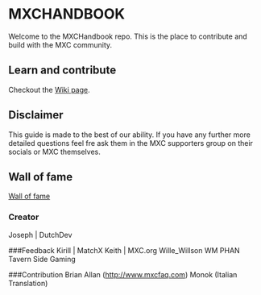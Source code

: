 # MXCHANDBOOK
Welcome to the MXCHandbook repo. This is the place to contribute and build with the MXC community.

## Learn and contribute
Checkout the [Wiki page](https://github.com/DutchDevOfficial/MXC_Handbook/wiki). 

## Disclaimer
This guide is made to the best of our ability. If you have any further more detailed questions feel fre ask them in the MXC supporters group on their socials or MXC themselves.

## Wall of fame
[Wall of fame](https://mxchandbook.org/#/MDFiles/WallOfFame/main)

### Creator
Joseph | DutchDev

###Feedback
Kirill | MatchX
Keith | MXC.org
Wille_Willson
WM
PHAN
Tavern Side Gaming

###Contribution
Brian Allan (http://www.mxcfaq.com)
Monok (Italian Translation)
